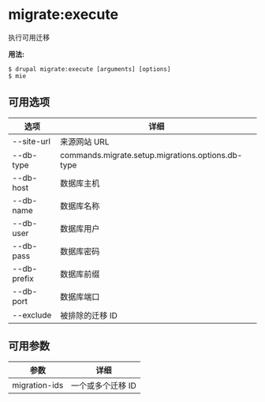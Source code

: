 # migrate:execute
执行可用迁移

**用法:**
```
$ drupal migrate:execute [arguments] [options] 
$ mie  
```

## 可用选项
选项 | 详细
-------|-------------
--site-url | 来源网站 URL
--db-type | commands.migrate.setup.migrations.options.db-type
--db-host | 数据库主机
--db-name | 数据库名称
--db-user | 数据库用户
--db-pass | 数据库密码
--db-prefix | 数据库前缀
--db-port | 数据库端口
--exclude | 被排除的迁移 ID

## 可用参数
参数 | 详细
---------|-------------
migration-ids | 一个或多个迁移 ID
